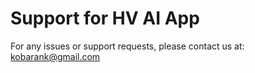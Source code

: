 # Support for HV AI App
For any issues or support requests, please contact us at: kobarank@gmail.com
